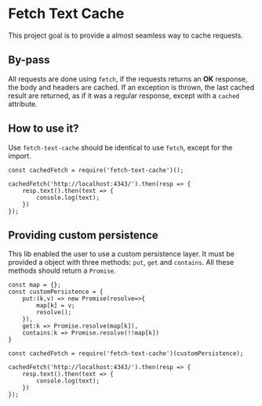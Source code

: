# Fetch Text Cache

This project goal is to provide a almost seamless way to cache requests.

## By-pass

All requests are done using `fetch`, if the requests returns an **OK** response, the body and headers are cached. If an exception is thrown, the last cached result are returned, as if it was a regular response, except with a `cached` attribute.


## How to use it?

Use `fetch-text-cache` should be identical to use `fetch`, except for the import.

```
const cachedFetch = require('fetch-text-cache')();

cachedFetch('http://localhost:4343/').then(resp => {
    resp.text().then(text => {
        console.log(text);
    })
});
```

## Providing custom persistence

This lib enabled the user to use a custom persistence layer. It must be provided a object with three methods: `put`, `get` and `contains`. All these methods should return a `Promise`.

```
const map = {};
const customPersistence = {
    put:(k,v) => new Promise(resolve=>{
        map[k] = v;
        resolve();
    }),
    get:k => Promise.resolve(map[k]),
    contains:k => Promise.resolve(!!map[k])
}

const cachedFetch = require('fetch-text-cache')(customPersistence);

cachedFetch('http://localhost:4343/').then(resp => {
    resp.text().then(text => {
        console.log(text);
    })
});
```